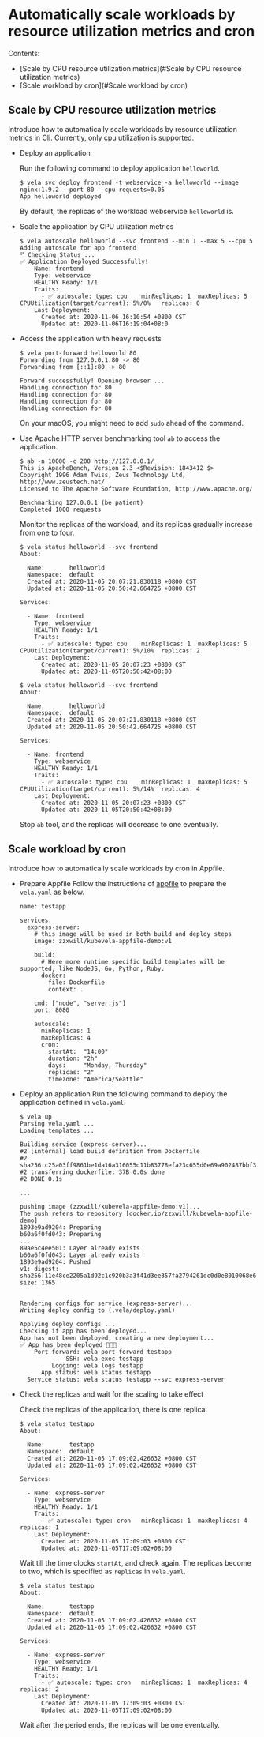 # Automatically scale workloads by resource utilization metrics and cron

Contents:
- [Scale by CPU resource utilization metrics](#Scale by CPU resource utilization metrics)
- [Scale workload by cron](#Scale workload by cron)

## Scale by CPU resource utilization metrics
Introduce how to automatically scale workloads by resource utilization metrics in Cli. Currently, only cpu utilization 
is supported.
   
- Deploy an application

  Run the following command to deploy application `helloworld`.
  
  ```
  $ vela svc deploy frontend -t webservice -a helloworld --image nginx:1.9.2 --port 80 --cpu-requests=0.05
  App helloworld deployed
  ```
  
  By default, the replicas of the workload webservice `helloworld` is.

- Scale the application by CPU utilization metrics
  ```
  $ vela autoscale helloworld --svc frontend --min 1 --max 5 --cpu 5
  Adding autoscale for app frontend
  ⠋ Checking Status ...
  ✅ Application Deployed Successfully!
    - Name: frontend
      Type: webservice
      HEALTHY Ready: 1/1
      Traits:
        - ✅ autoscale: type: cpu	minReplicas: 1	maxReplicas: 5	CPUUtilization(target/current): 5%/0%	replicas: 0
      Last Deployment:
        Created at: 2020-11-06 16:10:54 +0800 CST
        Updated at: 2020-11-06T16:19:04+08:0
  ```
  
- Access the application with heavy requests
  
  ```
  $ vela port-forward helloworld 80
  Forwarding from 127.0.0.1:80 -> 80
  Forwarding from [::1]:80 -> 80
  
  Forward successfully! Opening browser ...
  Handling connection for 80
  Handling connection for 80
  Handling connection for 80
  Handling connection for 80
  ```
  
  On your macOS, you might need to add `sudo` ahead of the command.
  
- Use Apache HTTP server benchmarking tool `ab` to access the application.
  
  ```
  $ ab -n 10000 -c 200 http://127.0.0.1/
  This is ApacheBench, Version 2.3 <$Revision: 1843412 $>
  Copyright 1996 Adam Twiss, Zeus Technology Ltd, http://www.zeustech.net/
  Licensed to The Apache Software Foundation, http://www.apache.org/
  
  Benchmarking 127.0.0.1 (be patient)
  Completed 1000 requests
  ```
  
  Monitor the replicas of the workload, and its replicas gradually increase from one to four. 
  ```
  $ vela status helloworld --svc frontend
  About:
  
    Name:      	helloworld
    Namespace: 	default
    Created at:	2020-11-05 20:07:21.830118 +0800 CST
    Updated at:	2020-11-05 20:50:42.664725 +0800 CST
  
  Services:
  
    - Name: frontend
      Type: webservice
      HEALTHY Ready: 1/1
      Traits:
        - ✅ autoscale: type: cpu	minReplicas: 1	maxReplicas: 5	CPUUtilization(target/current): 5%/10%	replicas: 2
      Last Deployment:
        Created at: 2020-11-05 20:07:23 +0800 CST
        Updated at: 2020-11-05T20:50:42+08:00
  ```
  
  ```
  $ vela status helloworld --svc frontend
  About:
  
    Name:      	helloworld
    Namespace: 	default
    Created at:	2020-11-05 20:07:21.830118 +0800 CST
    Updated at:	2020-11-05 20:50:42.664725 +0800 CST
  
  Services:
  
    - Name: frontend
      Type: webservice
      HEALTHY Ready: 1/1
      Traits:
        - ✅ autoscale: type: cpu	minReplicas: 1	maxReplicas: 5	CPUUtilization(target/current): 5%/14%	replicas: 4
      Last Deployment:
        Created at: 2020-11-05 20:07:23 +0800 CST
        Updated at: 2020-11-05T20:50:42+08:00
  ```
  
  Stop `ab` tool, and the replicas will decrease to one eventually.


## Scale workload by cron
Introduce how to automatically scale workloads by cron in Appfile.

- Prepare Appfile
  Follow the instructions of [appfile](./devex/appfile.md) to prepare the `vela.yaml` as below.
  ```
  name: testapp
  
  services:
    express-server:
      # this image will be used in both build and deploy steps
      image: zzxwill/kubevela-appfile-demo:v1
  
      build:
        # Here more runtime specific build templates will be supported, like NodeJS, Go, Python, Ruby.
        docker:
          file: Dockerfile
          context: .
  
      cmd: ["node", "server.js"]
      port: 8080
  
      autoscale:
        minReplicas: 1
        maxReplicas: 4
        cron:
          startAt:  "14:00"
          duration: "2h"
          days:     "Monday, Thursday"
          replicas: "2"
          timezone: "America/Seattle"
  ```

- Deploy an application
  Run the following command to deploy the application defined in `vela.yaml`.
  
  ```
  $ vela up
  Parsing vela.yaml ...
  Loading templates ...
  
  Building service (express-server)...
  #2 [internal] load build definition from Dockerfile
  #2 sha256:c25a03ff9861be1da16a316055d11b83778efa23c655d0e69a902487bbf3c303
  #2 transferring dockerfile: 37B 0.0s done
  #2 DONE 0.1s
  
  ...
  
  pushing image (zzxwill/kubevela-appfile-demo:v1)...
  The push refers to repository [docker.io/zzxwill/kubevela-appfile-demo]
  1893e9ad9204: Preparing
  b60a6f0fd043: Preparing
  ...
  89ae5c4ee501: Layer already exists
  b60a6f0fd043: Layer already exists
  1893e9ad9204: Pushed
  v1: digest: sha256:11e48ce2205a1d92c1c920b3a3f41d3ee357fa2794261dc0d0e8010068e68da6 size: 1365
  
  
  Rendering configs for service (express-server)...
  Writing deploy config to (.vela/deploy.yaml)
  
  Applying deploy configs ...
  Checking if app has been deployed...
  App has not been deployed, creating a new deployment...
  ✅ App has been deployed 🚀🚀🚀
      Port forward: vela port-forward testapp
               SSH: vela exec testapp
           Logging: vela logs testapp
        App status: vela status testapp
    Service status: vela status testapp --svc express-server
  ```

- Check the replicas and wait for the scaling to take effect

  Check the replicas of the application, there is one replica.

  ```
  $ vela status testapp
  About:
  
    Name:      	testapp
    Namespace: 	default
    Created at:	2020-11-05 17:09:02.426632 +0800 CST
    Updated at:	2020-11-05 17:09:02.426632 +0800 CST
  
  Services:
  
    - Name: express-server
      Type: webservice
      HEALTHY Ready: 1/1
      Traits:
        - ✅ autoscale: type: cron	minReplicas: 1	maxReplicas: 4	replicas: 1
      Last Deployment:
        Created at: 2020-11-05 17:09:03 +0800 CST
        Updated at: 2020-11-05T17:09:02+08:00
  ```
  
  Wait till the time clocks `startAt`, and check again. The replicas become to two, which is specified as 
  `replicas` in `vela.yaml`.
  
  ```
  $ vela status testapp
  About:
  
    Name:      	testapp
    Namespace: 	default
    Created at:	2020-11-05 17:09:02.426632 +0800 CST
    Updated at:	2020-11-05 17:09:02.426632 +0800 CST
  
  Services:
  
    - Name: express-server
      Type: webservice
      HEALTHY Ready: 1/1
      Traits:
        - ✅ autoscale: type: cron	minReplicas: 1	maxReplicas: 4	replicas: 2
      Last Deployment:
        Created at: 2020-11-05 17:09:03 +0800 CST
        Updated at: 2020-11-05T17:09:02+08:00
  ```
  
  Wait after the period ends, the replicas will be one eventually.
